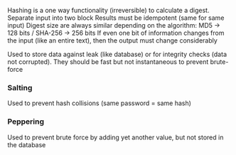 Hashing is a one way functionality (irreversible) to calculate a digest. Separate input into two block
Results must be idempotent (same for same input)
Digest size are always similar depending on the algorithm: MD5 -> 128 bits / SHA-256 -> 256 bits
If even one bit of information changes from the input (like an entire text), then the output must change considerably

Used to store data against leak (like database) or for integrity checks (data not corrupted). They should be fast but not instantaneous to prevent brute-force

### Salting

Used to prevent hash collisions (same password = same hash)

### Peppering
Used to prevent brute force by adding yet another value, but not stored in the database